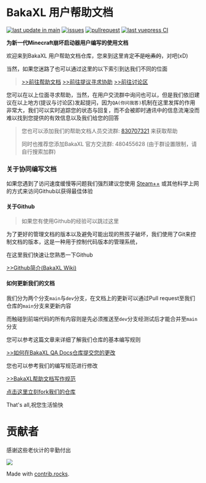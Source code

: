 # BakaXL 用户帮助文档

[![last update in main](https://img.shields.io/github/last-commit/BakaXL-Support/BakaXL-QA-docs)](https://github.com/BakaXL-Support/BakaXL-QA-docs/commits/main)  [![issues](https://img.shields.io/github/issues/BakaXL-Support/BakaXL-QA-docs)](https://github.com/BakaXL-Support/BakaXL-QA-docs/issues)  [![pullrequest](https://img.shields.io/github/issues-pr/BakaXL-Support/BakaXL-QA-docs)](https://github.com/BakaXL-Support/BakaXL-QA-docs/pulls)  [![last vuepress CI](https://img.shields.io/github/actions/workflow/status/BakaXL-Support/BakaXL-QA-docs/sync-website.yml)](https://github.com/BakaXL-Support/BakaXL-QA-docs/actions)

**为新一代Minecraft崩坏启动器用户编写的使用文档**

欢迎来到BakaXL 用户帮助文档仓库，您来到这里肯定<del>不是吃素的</del>，对吧(xD)

当然，如果您迷路了也可以通过这里的以下索引到达我们不同的位面

> [>>前往帮助文档](https://bakaxl.ml) 		 [>>前往提议寻求协助](https://github.com/BakaXL-Support/BakaXL-QA-docs/issues) 		[>>前往讨论区](https://github.com/BakaXL-Support/BakaXL-QA-docs/discussions)

您可以在以上位面寻求帮助，当然，在用户交流群中询问也可以，但是我们依旧建议在以上地方(提议与讨论区)发起提问，因为`QA(你问我答)`机制在这里发挥的作用非常大，我们可以实时追踪您的状态与回复，而不会被即时通讯中的信息流淹没而难以找到您提供的有效信息以及我们给您的回答

> 您也可以添加我们的帮助文档人员交流群: [830707321](https://jq.qq.com/?_wv=1027&k=G8opTejz) 来获取帮助
>
> 同时也推荐您添加BakaXL 官方交流群: 480455628 (由于群设置限制，请自行搜索加群)



### 关于协同编写文档

如果您遇到了访问速度缓慢等问题我们强烈建议您使用 [Steam++](https://steampp.net/) 或其他科学上网的方式来访问Github以获得最佳体验

#### 关于Github

> 如果您有使用Github的经验可以跳过这里

为了更好的管理文档的版本以及避免可能出现的熊孩子破坏，我们使用了Git来控制文档的版本，这是一种用于控制代码版本的管理系统，

在这里我们快速让您熟悉一下Github

[>>Github简介(BakaXL Wiki)](https://github.com/BakaXL-Support/BakaXL-QA-docs/wiki/%E5%85%B3%E4%BA%8EGithub)



#### 如何更新我们的文档

我们分为两个分支`main`与`dev`分支，在文档上的更新可以通过Pull request至我们仓库的`main`分支来更新内容

而触碰到前端代码的所有内容则是先必须推送至`dev`分支经测试后才能合并至`main`分支

您可以参考这篇文章来详细了解我们仓库的基本编写规则

[>>如何在BakaXL QA Docs仓库提交您的更改](https://github.com/BakaXL-Support/BakaXL-QA-docs/wiki/%E5%A6%82%E4%BD%95%E5%9C%A8BakaXL-QA-Docs%E4%BB%93%E5%BA%93%E6%8F%90%E4%BA%A4%E6%82%A8%E7%9A%84%E6%9B%B4%E6%94%B9)

您也可以参考我们的编写规范进行修改

[>>BakaXL帮助文档写作规范](null)



[点击这里立刻fork我们的仓库](https://github.com/BakaXL-Support/BakaXL-QA-docs/fork)

That's all,祝您生活愉快



# 贡献者

<!-- 图片更新需要时间，没有出来稍安勿躁 -->

感谢这些老伙计的辛勤付出

[![](https://contrib.rocks/image?repo=BakaXL-Support/BakaXL-QA-docs)](https://github.com/BakaXL-Support/BakaXL-QA-docs/graphs/contributors)

Made with [contrib.rocks](https://contrib.rocks).
